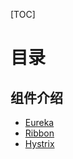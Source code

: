 [TOC]

# 目录

## 组件介绍

- [Eureka](eureka/README.md)
- [Ribbon](ribbon/README.md)
- [Hystrix](hystrix/README.md)